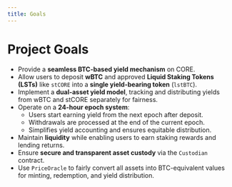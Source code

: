 ```yaml
---
title: Goals
---
```


# Project Goals

- Provide a **seamless BTC-based yield mechanism** on CORE.
- Allow users to deposit **wBTC** and approved **Liquid Staking Tokens (LSTs)** like `stCORE` into a **single yield-bearing token** (`lstBTC`).
- Implement a **dual-asset yield model**, tracking and distributing yields from wBTC and stCORE separately for fairness.
- Operate on a **24-hour epoch system**:
  - Users start earning yield from the next epoch after deposit.
  - Withdrawals are processed at the end of the current epoch.
  - Simplifies yield accounting and ensures equitable distribution.
- Maintain **liquidity** while enabling users to earn staking rewards and lending returns.
- Ensure **secure and transparent asset custody** via the `Custodian` contract.
- Use `PriceOracle` to fairly convert all assets into BTC-equivalent values for minting, redemption, and yield distribution.
